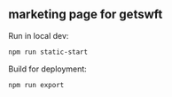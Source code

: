 ## marketing page for getswft

Run in local dev:

```bash
npm run static-start
```

Build for deployment:
```bash
npm run export
```
